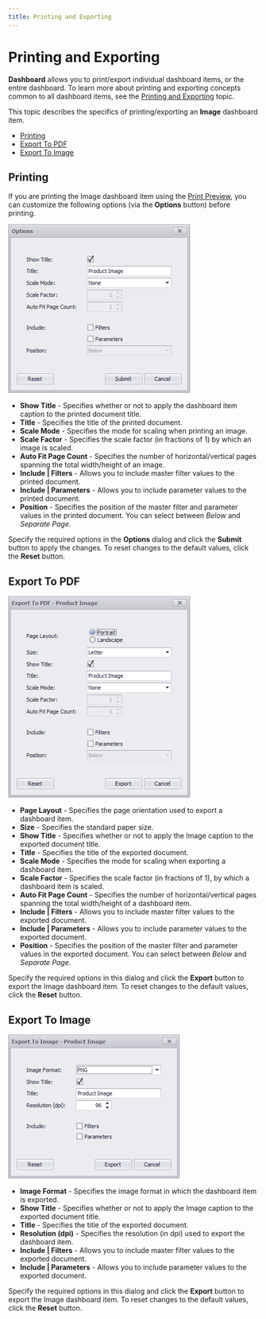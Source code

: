 ```yaml
---
title: Printing and Exporting
---
```

# Printing and Exporting
**Dashboard** allows you to print/export individual dashboard items, or the entire dashboard. To learn more about printing and exporting concepts common to all dashboard items, see the [Printing and Exporting](../../../../../dashboard-for-desktop/articles/dashboard-viewer/printing-and-exporting.md)
 topic.

This topic describes the specifics of printing/exporting an **Image** dashboard item.
* [Printing](#printing)
* [Export To PDF](#export-to-pdf)
* [Export To Image](#export-to-image)

## <a name="printing"/>Printing
If you are printing the Image dashboard item using the [Print Preview](../../../../../dashboard-for-desktop/articles/dashboard-designer/ui-elements/print-preview.md), you can customize the following options (via the **Options** button) before printing.

![Image_PrintingOptionsDialog](../../../../images/Img22940.png)
* **Show Title** - Specifies whether or not to apply the dashboard item caption to the printed document title.
* **Title** - Specifies the title of the printed document.
* **Scale Mode** - Specifies the mode for scaling when printing an image.
* **Scale Factor** - Specifies the scale factor (in fractions of 1) by which an image is scaled.
* **Auto Fit Page Count** - Specifies the number of horizontal/vertical pages spanning the total width/height of an image.
* **Include | Filters** - Allows you to include master filter values to the printed document.
* **Include | Parameters** - Allows you to include parameter values to the printed document.
* **Position** - Specifies the position of the master filter and parameter values in the printed document. You can select between _Below_ and _Separate Page_.

Specify the required options in the **Options** dialog and click the **Submit** button to apply the changes. To reset changes to the default values, click the **Reset** button.

## <a name="export-to-pdf"/>Export To PDF
![Image_PDFExportOptionsDialog](../../../../images/Img22941.png)
* **Page Layout** - Specifies the page orientation used to export a dashboard item.
* **Size** - Specifies the standard paper size.
* **Show Title** - Specifies whether or not to apply the Image caption to the exported document title.
* **Title** - Specifies the title of the exported document.
* **Scale Mode** - Specifies the mode for scaling when exporting a dashboard item.
* **Scale Factor** - Specifies the scale factor (in fractions of 1), by which a dashboard item is scaled.
* **Auto Fit Page Count** - Specifies the number of horizontal/vertical pages spanning the total width/height of a dashboard item.
* **Include | Filters** - Allows you to include master filter values to the exported document.
* **Include | Parameters** - Allows you to include parameter values to the exported document.
* **Position** - Specifies the position of the master filter and parameter values in the exported document. You can select between _Below_ and _Separate Page_.

Specify the required options in this dialog and click the **Export** button to export the Image dashboard item. To reset changes to the default values, click the **Reset** button.

## <a name="export-to-image"/>Export To Image
![Image_ImageExportOptionsDialog](../../../../images/Img22942.png)
* **Image Format** - Specifies the image format in which the dashboard item is exported.
* **Show Title** - Specifies whether or not to apply the Image caption to the exported document title.
* **Title** - Specifies the title of the exported document.
* **Resolution (dpi)** - Specifies the resolution (in dpi) used to export the dashboard item.
* **Include | Filters** - Allows you to include master filter values to the exported document.
* **Include | Parameters** - Allows you to include parameter values to the exported document.

Specify the required options in this dialog and click the **Export** button to export the Image dashboard item. To reset changes to the default values, click the **Reset** button.
